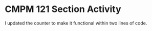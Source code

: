 # CMPM 121 Section Activity

I updated the counter to make it functional within two lines of code. 
